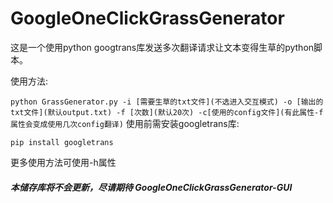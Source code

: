 # GoogleOneClickGrassGenerator
这是一个使用python googtrans库发送多次翻译请求让文本变得生草的python脚本。

使用方法:

```python GrassGenerator.py -i [需要生草的txt文件](不选进入交互模式) -o [输出的txt文件](默认output.txt) -f [次数](默认20次) -c[使用的config文件](有此属性-f属性会变成使用几次config翻译)```
使用前需安装googletrans库:
```shell script
pip install googletrans
```
更多使用方法可使用-h属性
##### 本储存库将不会更新，尽请期待 GoogleOneClickGrassGenerator-GUI